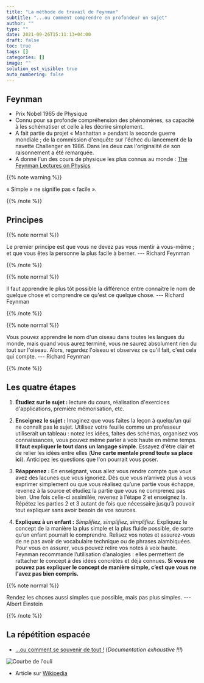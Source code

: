 ```yaml
---
title: "La méthode de travail de Feynman"
subtitle: "...ou comment comprendre en profondeur un sujet"
author: ""
type: ""
date: 2021-09-26T15:11:13+04:00
draft: false
toc: true
tags: []
categories: []
image: ""
solution_est_visible: true
auto_numbering: false
---
```


## Feynman

- Prix Nobel 1965 de Physique
- Connu pour sa profonde compréhension des phénomènes, sa capacité à les schématiser et celle à les décrire simplement.
- A fait partie du projet «&nbsp;Manhattan&nbsp;» pendant la seconde guerre mondiale ; de la commission d'enquête sur l'échec du lancement de la navette Challenger en 1986. Dans les deux cas l'originalité de son raisonnement a été remarquée.
- A donné l'un des cours de physique les plus connus au monde : [The Feynman Lectures on Physics](https://www.feynmanlectures.caltech.edu/#footnote_1)

{{% note warning %}}

«&nbsp;Simple&nbsp;» ne signifie pas «&nbsp;facile&nbsp;».

{{% /note %}}

## Principes

{{% note normal %}}

Le premier principe est que vous ne devez pas vous mentir à vous-même ; et que vous êtes la personne la plus facile à berner. --- Richard Feynman

{{% /note %}}

{{% note normal %}}

Il faut apprendre le plus tôt possible la différence entre connaître le nom de
quelque chose et comprendre ce qu'est ce quelque chose. --- Richard Feynman

{{% /note %}}

{{% note normal %}}

Vous pouvez apprendre le nom d'un oiseau dans toutes les langues du monde,
mais quand vous aurez terminé, vous ne saurez absolument rien du tout sur
l'oiseau. Alors, regardez l'oiseau et observez ce qu'il fait, c'est cela qui
compte. --- Richard Feynman

{{% /note %}}

## Les quatre étapes

1. **Étudiez sur le sujet&nbsp;:** lecture du cours, réalisation d'exercices d'applications, première mémorisation, etc.

2. **Enseignez le sujet&nbsp;:** Imaginez que vous faites la leçon à quelqu’un qui ne connaît pas le sujet. Utilisez votre feuille comme un professeur utiliserait un tableau : notez les idées, faites des schémas, organisez vos connaissances, vous pouvez même parler à voix haute en même temps. **Il faut expliquer le tout dans un langage simple**. Essayez d'être clair et de relier les idées entre elles (**Une carte mentale prend toute sa place ici**). Anticipez les questions que l'on pourrait vous poser.

3. **Réapprenez&nbsp;:** En enseignant, vous allez vous rendre compte que vous avez des lacunes que vous ignoriez. Dès que vous n’arrivez plus à vous exprimer simplement ou que vous réalisez qu’une partie vous échappe, revenez à la source et étudiez la partie que vous ne comprenez pas bien. Une fois celle-ci assimilée, revenez à l'étape 2 et enseignez la. Répétez les parties 2 et 3 autant de fois que nécessaire jusqu’à pouvoir tout expliquer sans avoir besoin de vos sources.

4. **Expliquez à un enfant&nbsp;:** *Simplifiez*, *simplifiez*, *simplifiez*. Expliquez le concept de la manière la plus simple et la plus fluide possible, de sorte qu’un enfant pourrait le comprendre. Relisez vos notes et assurez-vous de ne pas avoir de vocabulaire technique ou de phrases alambiquées. Pour vous en assurer, vous pouvez relire vos notes à voix haute. Feynman recommande l’utilisation d’analogies : elles permettent de rattacher le concept à des idées concrètes et déjà connues. **Si vous ne pouvez pas expliquer le concept de manière simple, c’est que vous ne l'avez pas bien compris.**

{{% note normal %}}

Rendez les choses aussi simples que possible,
mais pas plus simples. --- Albert Einstein

{{% /note %}}

## La répétition espacée

- [...ou comment se souvenir de tout !](https://ncase.me/remember/fr.html) (*Documentation exhaustive !!!*)

![Courbe de l'ouli](/pdf/courbe_de_l_oubli.png)

- Article sur [Wikipedia](https://fr.wikipedia.org/wiki/Courbe_de_l%27oubli)
